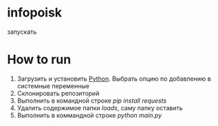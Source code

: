 # infopoisk
запускать
# How to run

1. Загрузить и установить [Python](https://www.python.org/ftp/python/3.9.2/python-3.9.2-amd64.exe). Выбрать опцию по добавлению в системные переменные
2. Склонировать репозиторий
3. Выполнить в командной строке _pip install requests_
4. Удалить содержимое папки _loads_, саму папку оставить
5. Выполнить в коммандной строке _python main.py_
